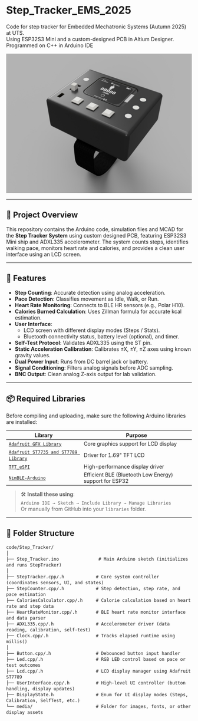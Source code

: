# Step_Tracker_EMS_2025

Code for step tracker for Embedded Mechatronic Systems (Autumn 2025) at UTS.  
Using ESP32S3 Mini and a custom-designed PCB in Altium Designer.
Programmed on C++ in Arduino IDE

![alt text](GarMen.JPG)

---

## 📌 Project Overview

This repository contains the Arduino code, simulation files and MCAD for the **Step Tracker System** using custom designed PCB, featuring ESP32S3 Mini ship and ADXL335 accelerometer.
The system counts steps, identifies walking pace, monitors heart rate and calories, and provides a clean user interface using an LCD screen.

---

## 🚀 Features

- **Step Counting**: Accurate detection using analog acceleration.
- **Pace Detection**: Classifies movement as Idle, Walk, or Run.
- **Heart Rate Monitoring**: Connects to BLE HR sensors (e.g., Polar H10).
- **Calories Burned Calculation**: Uses Zillman formula for accurate kcal estimation.
- **User Interface**:
  - LCD screen with different display modes (Steps / Stats).
  - Bluetooth connectivity status, battery level (optional), and timer.
- **Self-Test Protocol**: Validates ADXL335 using the ST pin.
- **Static Acceleration Calibration**: Calibrates ±X, ±Y, ±Z axes using known gravity values.
- **Dual Power Input**: Runs from DC barrel jack or battery.
- **Signal Conditioning**: Filters analog signals before ADC sampling.
- **BNC Output**: Clean analog Z-axis output for lab validation.

---

## 📦 Required Libraries

Before compiling and uploading, make sure the following Arduino libraries are installed:

| Library | Purpose |
|--------|---------|
| [`Adafruit GFX Library`](https://github.com/adafruit/Adafruit-GFX-Library) | Core graphics support for LCD display |
| [`Adafruit ST7735 and ST7789 Library`](https://github.com/adafruit/Adafruit-ST7735-Library) | Driver for 1.69" TFT LCD |
| [`TFT_eSPI`](https://github.com/Bodmer/TFT_eSPI) | High-performance display driver |
| [`NimBLE-Arduino`](https://github.com/h2zero/NimBLE-Arduino) | Efficient BLE (Bluetooth Low Energy) support for ESP32 |

> 🛠️ **Install these using**:  
> `Arduino IDE → Sketch → Include Library → Manage Libraries`  
> Or manually from GitHub into your `libraries` folder.

---

## 📁 Folder Structure

```text
code/Step_Tracker/
│
├── Step_Tracker.ino               # Main Arduino sketch (initializes and runs StepTracker)
│
├── StepTracker.cpp/.h            # Core system controller (coordinates sensors, UI, and states)
├── StepCounter.cpp/.h            # Step detection, step rate, and pace estimation
├── CaloriesCalculator.cpp/.h     # Calorie calculation based on heart rate and step data
├── HeartRateMonitor.cpp/.h       # BLE heart rate monitor interface and data parser
├── ADXL335.cpp/.h                # Accelerometer driver (data reading, calibration, self-test)
├── Clock.cpp/.h                  # Tracks elapsed runtime using millis()
│
├── Button.cpp/.h                 # Debounced button input handler
├── Led.cpp/.h                    # RGB LED control based on pace or test outcomes
├── Lcd.cpp/.h                    # LCD display manager using Adafruit ST7789
├── UserInterface.cpp/.h          # High-level UI controller (button handling, display updates)
├── DisplayState.h                # Enum for UI display modes (Steps, Calibration, SelfTest, etc.)
└── media/                        # Folder for images, fonts, or other display assets
